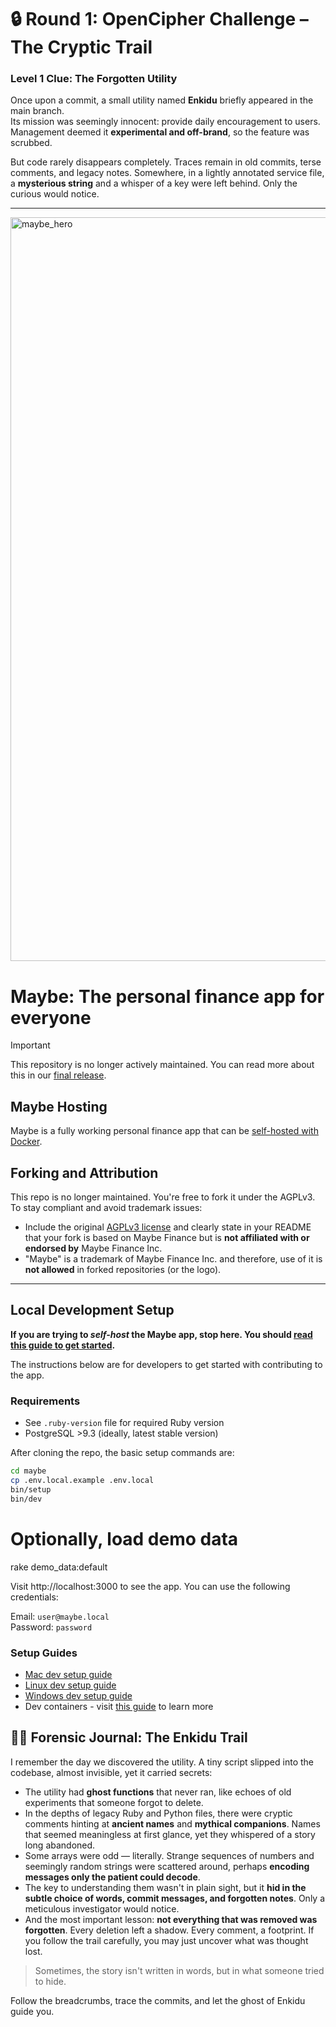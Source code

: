 # 🔒 Round 1: OpenCipher Challenge – The Cryptic Trail

### Level 1 Clue: The Forgotten Utility

Once upon a commit, a small utility named **Enkidu** briefly appeared in the main branch.  
Its mission was seemingly innocent: provide daily encouragement to users. Management deemed it **experimental and off-brand**, so the feature was scrubbed.  

But code rarely disappears completely. Traces remain in old commits, terse comments, and legacy notes. Somewhere, in a lightly annotated service file, a **mysterious string** and a whisper of a key were left behind. Only the curious would notice.

---

<img width="1190" alt="maybe_hero" src="https://github.com/user-attachments/assets/5ed08763-a9ee-42b2-a436-e05038fcf573" />

# Maybe: The personal finance app for everyone

> [!IMPORTANT]
> This repository is no longer actively maintained. You can read more about this in our [final release](https://github.com/maybe-finance/maybe/releases/tag/v0.6.0).

## Maybe Hosting

Maybe is a fully working personal finance app that can be [self-hosted with Docker](docs/hosting/docker.md).

## Forking and Attribution

This repo is no longer maintained. You're free to fork it under the AGPLv3. To stay compliant and avoid trademark issues:

- Include the original [AGPLv3 license](https://github.com/maybe-finance/maybe/blob/main/LICENSE) and clearly state in your README that your fork is based on Maybe Finance but is **not affiliated with or endorsed by** Maybe Finance Inc.
- "Maybe" is a trademark of Maybe Finance Inc. and therefore, use of it is **not allowed** in forked repositories (or the logo).

---

## Local Development Setup

**If you are trying to _self-host_ the Maybe app, stop here. You
should [read this guide to get started](docs/hosting/docker.md).**

The instructions below are for developers to get started with contributing to the app.

### Requirements

- See `.ruby-version` file for required Ruby version
- PostgreSQL >9.3 (ideally, latest stable version)

After cloning the repo, the basic setup commands are:

```sh
cd maybe
cp .env.local.example .env.local
bin/setup
bin/dev
```

# Optionally, load demo data
rake demo_data:default

Visit http://localhost:3000
 to see the app. You can use the following credentials:

Email: `user@maybe.local`  
Password: `password`

### Setup Guides  
* [Mac dev setup guide](https://github.com/maybe-finance/maybe/wiki/Mac-Dev-Setup-Guide)
* [Linux dev setup guide](https://github.com/maybe-finance/maybe/wiki/Linux-Dev-Setup-Guide)
* [Windows dev setup guide](https://github.com/maybe-finance/maybe/wiki/Windows-Dev-Setup-Guide)
* Dev containers - visit [this guide](https://code.visualstudio.com/docs/devcontainers/containers)
 to learn more

## 🕵️‍♂️ Forensic Journal: The Enkidu Trail

I remember the day we discovered the utility. A tiny script slipped into the codebase, almost invisible, yet it carried secrets:

* The utility had **ghost functions** that never ran, like echoes of old experiments that someone forgot to delete.
* In the depths of legacy Ruby and Python files, there were cryptic comments hinting at **ancient names** and **mythical companions**. Names that seemed meaningless at first glance, yet they whispered of a story long abandoned.
* Some arrays were odd — literally. Strange sequences of numbers and seemingly random strings were scattered around, perhaps **encoding messages only the patient could decode**.
* The key to understanding them wasn't in plain sight, but it **hid in the subtle choice of words, commit messages, and forgotten notes**. Only a meticulous investigator would notice.
* And the most important lesson: **not everything that was removed was forgotten**. Every deletion left a shadow. Every comment, a footprint. If you follow the trail carefully, you may just uncover what was thought lost.

> Sometimes, the story isn't written in words, but in what someone tried to hide.  

Follow the breadcrumbs, trace the commits, and let the ghost of Enkidu guide you.


